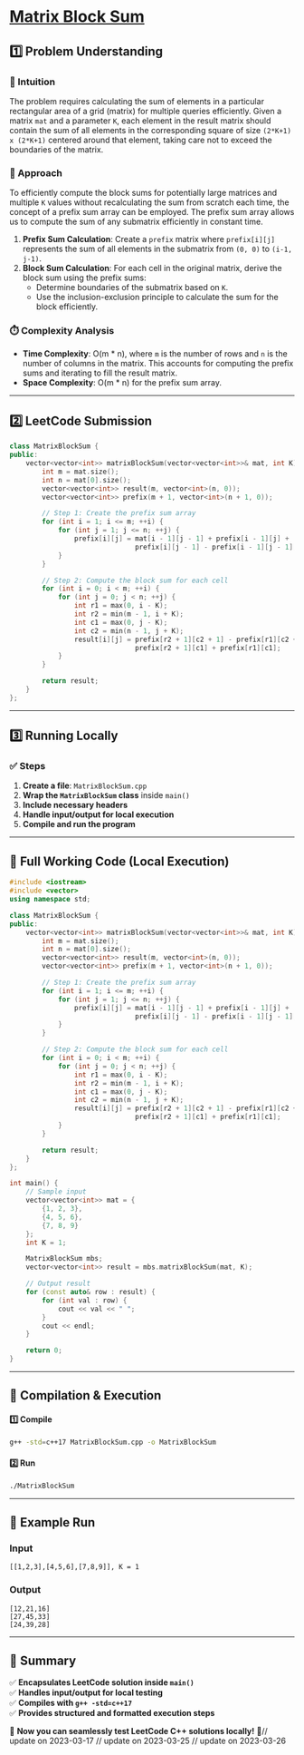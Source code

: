 # **[Matrix Block Sum](https://leetcode.com/problems/matrix-block-sum/description/)**  

## **1️⃣ Problem Understanding**  
### **📌 Intuition**  
The problem requires calculating the sum of elements in a particular rectangular area of a grid (matrix) for multiple queries efficiently. Given a matrix `mat` and a parameter `K`, each element in the result matrix should contain the sum of all elements in the corresponding square of size `(2*K+1) x (2*K+1)` centered around that element, taking care not to exceed the boundaries of the matrix.

### **🚀 Approach**  
To efficiently compute the block sums for potentially large matrices and multiple `K` values without recalculating the sum from scratch each time, the concept of a prefix sum array can be employed. The prefix sum array allows us to compute the sum of any submatrix efficiently in constant time.

1. **Prefix Sum Calculation**: Create a `prefix` matrix where `prefix[i][j]` represents the sum of all elements in the submatrix from `(0, 0)` to `(i-1, j-1)`.
2. **Block Sum Calculation**: For each cell in the original matrix, derive the block sum using the prefix sums:
   - Determine boundaries of the submatrix based on `K`.
   - Use the inclusion-exclusion principle to calculate the sum for the block efficiently.

### **⏱️ Complexity Analysis**  
- **Time Complexity**: O(m * n), where `m` is the number of rows and `n` is the number of columns in the matrix. This accounts for computing the prefix sums and iterating to fill the result matrix.
- **Space Complexity**: O(m * n) for the prefix sum array.

---  

## **2️⃣ LeetCode Submission**  
```cpp
class MatrixBlockSum {
public:
    vector<vector<int>> matrixBlockSum(vector<vector<int>>& mat, int K) {
        int m = mat.size();
        int n = mat[0].size();
        vector<vector<int>> result(m, vector<int>(n, 0));
        vector<vector<int>> prefix(m + 1, vector<int>(n + 1, 0));

        // Step 1: Create the prefix sum array
        for (int i = 1; i <= m; ++i) {
            for (int j = 1; j <= n; ++j) {
                prefix[i][j] = mat[i - 1][j - 1] + prefix[i - 1][j] +
                               prefix[i][j - 1] - prefix[i - 1][j - 1];
            }
        }

        // Step 2: Compute the block sum for each cell
        for (int i = 0; i < m; ++i) {
            for (int j = 0; j < n; ++j) {
                int r1 = max(0, i - K);
                int r2 = min(m - 1, i + K);
                int c1 = max(0, j - K);
                int c2 = min(n - 1, j + K);
                result[i][j] = prefix[r2 + 1][c2 + 1] - prefix[r1][c2 + 1] - 
                               prefix[r2 + 1][c1] + prefix[r1][c1];
            }
        }

        return result;
    }
};  
```  

---  

## **3️⃣ Running Locally**  
### **✅ Steps**  
1. **Create a file**: `MatrixBlockSum.cpp`  
2. **Wrap the `MatrixBlockSum` class** inside `main()`  
3. **Include necessary headers**  
4. **Handle input/output for local execution**  
5. **Compile and run the program**  

---  

## **📝 Full Working Code (Local Execution)**  
```cpp
#include <iostream>
#include <vector>
using namespace std;

class MatrixBlockSum {
public:
    vector<vector<int>> matrixBlockSum(vector<vector<int>>& mat, int K) {
        int m = mat.size();
        int n = mat[0].size();
        vector<vector<int>> result(m, vector<int>(n, 0));
        vector<vector<int>> prefix(m + 1, vector<int>(n + 1, 0));

        // Step 1: Create the prefix sum array
        for (int i = 1; i <= m; ++i) {
            for (int j = 1; j <= n; ++j) {
                prefix[i][j] = mat[i - 1][j - 1] + prefix[i - 1][j] +
                               prefix[i][j - 1] - prefix[i - 1][j - 1];
            }
        }

        // Step 2: Compute the block sum for each cell
        for (int i = 0; i < m; ++i) {
            for (int j = 0; j < n; ++j) {
                int r1 = max(0, i - K);
                int r2 = min(m - 1, i + K);
                int c1 = max(0, j - K);
                int c2 = min(n - 1, j + K);
                result[i][j] = prefix[r2 + 1][c2 + 1] - prefix[r1][c2 + 1] - 
                               prefix[r2 + 1][c1] + prefix[r1][c1];
            }
        }

        return result;
    }
};

int main() {
    // Sample input
    vector<vector<int>> mat = {
        {1, 2, 3},
        {4, 5, 6},
        {7, 8, 9}
    };
    int K = 1;

    MatrixBlockSum mbs;
    vector<vector<int>> result = mbs.matrixBlockSum(mat, K);

    // Output result
    for (const auto& row : result) {
        for (int val : row) {
            cout << val << " ";
        }
        cout << endl;
    }

    return 0;
}
```  

---  

## **🔧 Compilation & Execution**  
#### **1️⃣ Compile**  
```bash
g++ -std=c++17 MatrixBlockSum.cpp -o MatrixBlockSum
```  

#### **2️⃣ Run**  
```bash
./MatrixBlockSum
```  

---  

## **🎯 Example Run**  
### **Input**  
```
[[1,2,3],[4,5,6],[7,8,9]], K = 1
```  
### **Output**  
```
[12,21,16]
[27,45,33]
[24,39,28]
```  

---  

## **📌 Summary**  
✅ **Encapsulates LeetCode solution inside `main()`**  
✅ **Handles input/output for local testing**  
✅ **Compiles with `g++ -std=c++17`**  
✅ **Provides structured and formatted execution steps**  

🚀 **Now you can seamlessly test LeetCode C++ solutions locally!** 🚀// update on 2023-03-17
// update on 2023-03-25
// update on 2023-03-26
